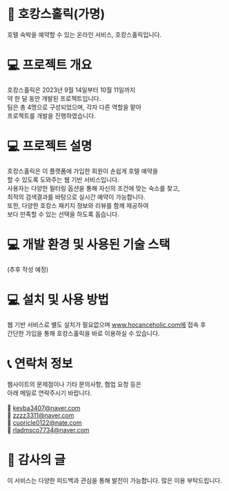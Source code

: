 # 🏨 호캉스홀릭(가명)
호텔 숙박을 예약할 수 있는 온라인 서비스, 호캉스홀릭입니다.

# 💻 프로젝트 개요
호캉스홀릭은 2023년 9월 14일부터 10월 11일까지<br>
약 한 달 동안 개발된 프로젝트입니다.<br>
팀은 총 4명으로 구성되었으며, 각자 다른 역할을 맡아<br>
프로젝트를 개발을 진행하였습니다.

# 💻 프로젝트 설명
호캉스홀릭은 이 플랫폼에 가입한 회원이 손쉽게 호텔 예약을<br>
할 수 있도록 도와주는 웹 기반 서비스입니다.<br>
사용자는 다양한 필터링 옵션을 통해 자신의 조건에 맞는 숙소를 찾고,<br>
최적의 검색결과를 바탕으로 실시간 예약이 가능합니다.<br>
또한, 다양한 호캉스 패키지 정보와 리뷰를 함께 제공하여<br>
보다 만족할 수 있는 선택을 하도록 돕습니다.

# 💻 개발 환경 및 사용된 기술 스택
(추후 작성 예정)

# 💻 설치 및 사용 방법
웹 기반 서비스로 별도 설치가 필요없으며 www.hocanceholic.com에 접속 후<br>
간단한 가입을 통해 호캉스홀릭을 바로 이용하실 수 있습니다.

# 📞 연락처 정보
웹사이트의 문제점이나 기타 문의사항, 협업 요청 등은<br>
아래 메일로 연락주시기 바랍니다.<br><br>
💌 keyba3407@naver.com<br>
💌 zzzz3311@naver.com<br>
💌 cuoricle0122@nate.com<br>
💌 rladmsco7734@naver.com<br>

# 🙏 감사의 글
이 서비스는 다양한 피드백과 관심을 통해 발전이 가능합니다.
많은 이용 부탁드립니다.